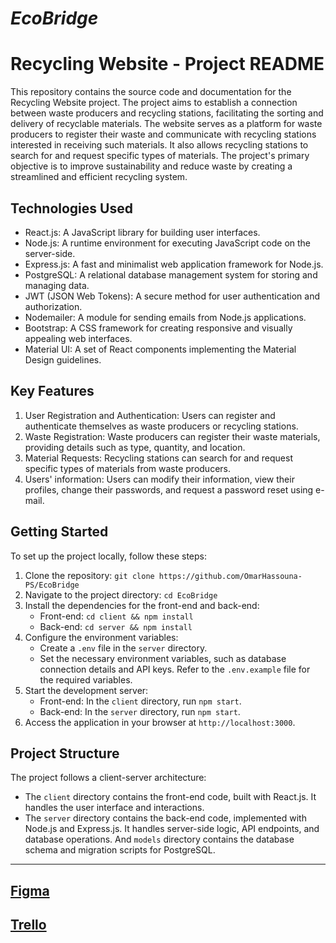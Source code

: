 # *EcoBridge*

# Recycling Website - Project README

This repository contains the source code and documentation for the Recycling Website project. The project aims to establish a connection between waste producers and recycling stations, facilitating the sorting and delivery of recyclable materials. The website serves as a platform for waste producers to register their waste and communicate with recycling stations interested in receiving such materials. It also allows recycling stations to search for and request specific types of materials. The project's primary objective is to improve sustainability and reduce waste by creating a streamlined and efficient recycling system.

## Technologies Used

- React.js: A JavaScript library for building user interfaces.
- Node.js: A runtime environment for executing JavaScript code on the server-side.
- Express.js: A fast and minimalist web application framework for Node.js.
- PostgreSQL: A relational database management system for storing and managing data.
- JWT (JSON Web Tokens): A secure method for user authentication and authorization.
- Nodemailer: A module for sending emails from Node.js applications.
- Bootstrap: A CSS framework for creating responsive and visually appealing web interfaces.
- Material UI: A set of React components implementing the Material Design guidelines.

## Key Features

1. User Registration and Authentication: Users can register and authenticate themselves as waste producers or recycling stations.
2. Waste Registration: Waste producers can register their waste materials, providing details such as type, quantity, and location.
3. Material Requests: Recycling stations can search for and request specific types of materials from waste producers.
4. Users' information: Users can modify their information, view their profiles, change their passwords, and request a password reset using e-mail.

## Getting Started

To set up the project locally, follow these steps:

1. Clone the repository: `git clone https://github.com/OmarHassouna-PS/EcoBridge`
2. Navigate to the project directory: `cd EcoBridge`
3. Install the dependencies for the front-end and back-end:
   - Front-end: `cd client && npm install`
   - Back-end: `cd server && npm install`
4. Configure the environment variables:
   - Create a `.env` file in the `server` directory.
   - Set the necessary environment variables, such as database connection details and API keys. Refer to the `.env.example` file for the required variables.
5. Start the development server:
   - Front-end: In the `client` directory, run `npm start`.
   - Back-end: In the `server` directory, run `npm start`.
6. Access the application in your browser at `http://localhost:3000`.

## Project Structure

The project follows a client-server architecture:

- The `client` directory contains the front-end code, built with React.js. It handles the user interface and interactions.
- The `server` directory contains the back-end code, implemented with Node.js and Express.js. It handles server-side logic, API endpoints, and database operations. And `models` directory contains the database schema and migration scripts for PostgreSQL.

---

##  [Figma](https://www.figma.com/file/p7mtvfvmEBPY2s6ROiZInf/EcoBridge?type=design&node-id=0-1&mode=design&t=qKSGFys2EFJWghwF-0)

## [Trello](https://trello.com/w/ecobridge2/home)





